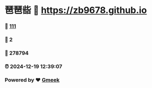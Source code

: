 # 琶琶啙 :link: https://zb9678.github.io 
### :page_facing_up: [111](https://zb9678.github.io/tag.html) 
### :speech_balloon: 2 
### :hibiscus: 278794 
### :alarm_clock: 2024-12-19 12:39:07 
### Powered by :heart: [Gmeek](https://github.com/Meekdai/Gmeek)
